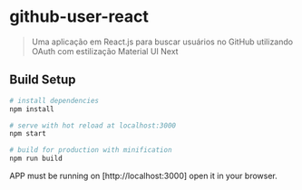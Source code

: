 # github-user-react

> Uma aplicação em React.js para buscar usuários no GitHub utilizando OAuth com estilização Material UI Next


## Build Setup

``` bash
# install dependencies
npm install

# serve with hot reload at localhost:3000
npm start

# build for production with minification
npm run build
```

APP must be running on [http://localhost:3000] open it in your browser.
